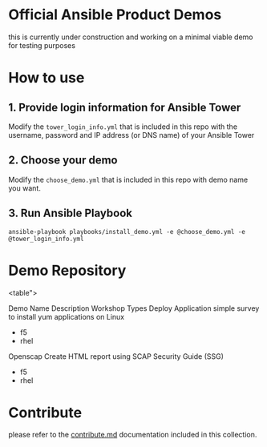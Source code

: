 # Official Ansible Product Demos

this is currently under construction and working on a minimal viable demo for testing purposes

# How to use

## 1. Provide login information for Ansible Tower

Modify the `tower_login_info.yml` that is included in this repo with the username, password and IP address (or DNS name) of your Ansible Tower

## 2. Choose your demo

Modify the `choose_demo.yml` that is included in this repo with demo name you want.

## 3. Run Ansible Playbook

```
ansible-playbook playbooks/install_demo.yml -e @choose_demo.yml -e @tower_login_info.yml
```

# Demo Repository

<table">
  <tr>
    <th>Demo Name</th>
    <th>Description</th>
    <th>Workshop Types</th>
  </tr>
  <tr>
    <td>Deploy Application</td>
    <td>simple survey to install yum applications on Linux</td>
    <td>
    <ul>
    <li>f5</li>
    <li>rhel</li>
    </ul>
    </td>
  </tr>
  <tr>
    <td>Openscap</td>
    <td>Create HTML report using SCAP Security Guide (SSG)</td>
    <td>
    <ul>
    <li>f5</li>
    <li>rhel</li>
    </ul>
    </td>
  </tr>
</table>

# Contribute

please refer to the [contribute.md](docs/contribute.md) documentation included in this collection.
